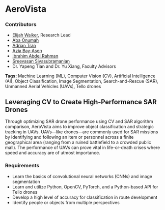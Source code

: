 # AeroVista

### Contributors
- [Elijah Walker](https://www.linkedin.com/in/elijahtruthwalker/), Research Lead
- [Aba Onumah](https://www.linkedin.com/in/aba-onumah-63315328b/)
- [Adrian Tran](https://www.linkedin.com/in/adrianvtran/)
- [Azia Bay-Asen](https://www.linkedin.com/in/aziabay/)
- [Ibrahim Abdel Rahman](https://www.linkedin.com/in/ibrahim-abdel-rahman/)
- [Sreevasan Sivasubramanian](https://www.linkedin.com/in/sreevasan-sivasubramanian-0a3844228/)
- Dr. Yapeng Tian and Dr. Yu Xiang, Faculty Advisors

**Tags:** Machine Learning (ML), Computer Vision (CV), Artificial Intelligence (AI), Object Classification, Image Segmentation, Search-and-Rescue (SAR), Unmanned Aerial Vehicles (UAVs), Tello drones
## Leveraging CV to Create High-Performance SAR Drones
Through optimizing SAR drone performance using CV and SAR algorithm comparison, AeroVista aims to improve object classification and strategic tracking in UAVs. UAVs—like drones—are commonly used for SAR missions by identifying and following an item or personnel across a finite geographical area (ranging from a ruined battlefield to a crowded public mall). The performance of UAVs can prove vital in life-or-death crises where speed and accuracy are of utmost importance.

### Requirements
- Learn the basics of convolutional neural networks (CNNs) and image segmentation
- Learn and utilize Python, OpenCV, PyTorch, and a Python-based API for Tello drones
- Develop a high level of accuracy for classification in route development
- Identify people or objects from multiple perspectives
